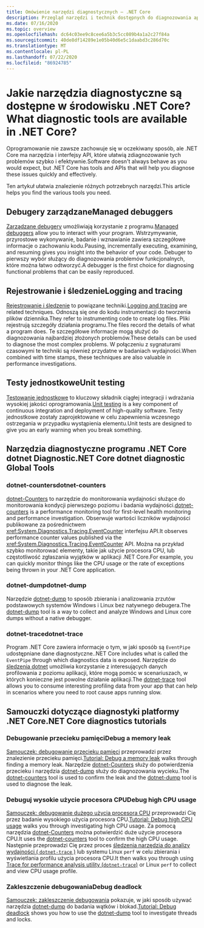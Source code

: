 ```yaml
---
title: Omówienie narzędzi diagnostycznych — .NET Core
description: Przegląd narzędzi i technik dostępnych do diagnozowania aplikacji .NET Core.
ms.date: 07/16/2020
ms.topic: overview
ms.openlocfilehash: dc64c03ee9c8cee6a5b3c5cc089b4a1a2c27f84a
ms.sourcegitcommit: 40de8df14289e1e05b40d6e5c1daabd3c286d70c
ms.translationtype: MT
ms.contentlocale: pl-PL
ms.lasthandoff: 07/22/2020
ms.locfileid: "86924785"
---
```

# <a name="what-diagnostic-tools-are-available-in-net-core"></a><span data-ttu-id="64378-103">Jakie narzędzia diagnostyczne są dostępne w środowisku .NET Core?</span><span class="sxs-lookup"><span data-stu-id="64378-103">What diagnostic tools are available in .NET Core?</span></span>

<span data-ttu-id="64378-104">Oprogramowanie nie zawsze zachowuje się w oczekiwany sposób, ale .NET Core ma narzędzia i interfejsy API, które ułatwią zdiagnozowanie tych problemów szybko i efektywnie.</span><span class="sxs-lookup"><span data-stu-id="64378-104">Software doesn't always behave as you would expect, but .NET Core has tools and APIs that will help you diagnose these issues quickly and effectively.</span></span>

<span data-ttu-id="64378-105">Ten artykuł ułatwia znalezienie różnych potrzebnych narzędzi.</span><span class="sxs-lookup"><span data-stu-id="64378-105">This article helps you find the various tools you need.</span></span>

## <a name="managed-debuggers"></a><span data-ttu-id="64378-106">Debugery zarządzane</span><span class="sxs-lookup"><span data-stu-id="64378-106">Managed debuggers</span></span>

<span data-ttu-id="64378-107">[Zarządzane debugery](managed-debuggers.md) umożliwiają korzystanie z programu.</span><span class="sxs-lookup"><span data-stu-id="64378-107">[Managed debuggers](managed-debuggers.md) allow you to interact with your program.</span></span> <span data-ttu-id="64378-108">Wstrzymywanie, przyrostowe wykonywanie, badanie i wznawianie zawiera szczegółowe informacje o zachowaniu kodu.</span><span class="sxs-lookup"><span data-stu-id="64378-108">Pausing, incrementally executing, examining,  and resuming gives you insight into the behavior of your code.</span></span> <span data-ttu-id="64378-109">Debuger to pierwszy wybór służący do diagnozowania problemów funkcjonalnych, które można łatwo odtworzyć.</span><span class="sxs-lookup"><span data-stu-id="64378-109">A debugger is the first choice for diagnosing functional problems that can be easily reproduced.</span></span>

## <a name="logging-and-tracing"></a><span data-ttu-id="64378-110">Rejestrowanie i śledzenie</span><span class="sxs-lookup"><span data-stu-id="64378-110">Logging and tracing</span></span>

<span data-ttu-id="64378-111">[Rejestrowanie i śledzenie](logging-tracing.md) to powiązane techniki.</span><span class="sxs-lookup"><span data-stu-id="64378-111">[Logging and tracing](logging-tracing.md) are related techniques.</span></span> <span data-ttu-id="64378-112">Odnoszą się one do kodu instrumentacji do tworzenia plików dziennika.</span><span class="sxs-lookup"><span data-stu-id="64378-112">They refer to instrumenting code to create log files.</span></span> <span data-ttu-id="64378-113">Pliki rejestrują szczegóły działania programu.</span><span class="sxs-lookup"><span data-stu-id="64378-113">The files record the details of what a program does.</span></span> <span data-ttu-id="64378-114">Te szczegółowe informacje mogą służyć do diagnozowania najbardziej złożonych problemów.</span><span class="sxs-lookup"><span data-stu-id="64378-114">These details can be used to diagnose the most complex problems.</span></span> <span data-ttu-id="64378-115">W połączeniu z sygnaturami czasowymi te techniki są również przydatne w badaniach wydajności.</span><span class="sxs-lookup"><span data-stu-id="64378-115">When combined with time stamps, these techniques are also valuable in performance investigations.</span></span>

## <a name="unit-testing"></a><span data-ttu-id="64378-116">Testy jednostkowe</span><span class="sxs-lookup"><span data-stu-id="64378-116">Unit testing</span></span>

<span data-ttu-id="64378-117">[Testowanie jednostkowe](../testing/index.md) to kluczowy składnik ciągłej integracji i wdrażania wysokiej jakości oprogramowania.</span><span class="sxs-lookup"><span data-stu-id="64378-117">[Unit testing](../testing/index.md) is a key component of continuous integration and deployment of high-quality software.</span></span> <span data-ttu-id="64378-118">Testy jednostkowe zostały zaprojektowane w celu zapewnienia wczesnego ostrzegania w przypadku wystąpienia elementu.</span><span class="sxs-lookup"><span data-stu-id="64378-118">Unit tests are designed to give you an early warning when you break something.</span></span>

## <a name="net-core-dotnet-diagnostic-global-tools"></a><span data-ttu-id="64378-119">Narzędzia diagnostyczne programu .NET Core dotnet Diagnostic</span><span class="sxs-lookup"><span data-stu-id="64378-119">.NET Core dotnet diagnostic Global Tools</span></span>

### <a name="dotnet-counters"></a><span data-ttu-id="64378-120">dotnet-counters</span><span class="sxs-lookup"><span data-stu-id="64378-120">dotnet-counters</span></span>

<span data-ttu-id="64378-121">[dotnet-Counters](dotnet-counters.md) to narzędzie do monitorowania wydajności służące do monitorowania kondycji pierwszego poziomu i badania wydajności.</span><span class="sxs-lookup"><span data-stu-id="64378-121">[dotnet-counters](dotnet-counters.md) is a performance monitoring tool for first-level health monitoring and performance investigation.</span></span> <span data-ttu-id="64378-122">Obserwuje wartości liczników wydajności publikowane za pośrednictwem <xref:System.Diagnostics.Tracing.EventCounter> interfejsu API.</span><span class="sxs-lookup"><span data-stu-id="64378-122">It observes performance counter values published via the <xref:System.Diagnostics.Tracing.EventCounter> API.</span></span> <span data-ttu-id="64378-123">Można na przykład szybko monitorować elementy, takie jak użycie procesora CPU, lub częstotliwość zgłaszania wyjątków w aplikacji .NET Core.</span><span class="sxs-lookup"><span data-stu-id="64378-123">For example, you can quickly monitor things like the CPU usage or the rate of exceptions being thrown in your .NET Core application.</span></span>

### <a name="dotnet-dump"></a><span data-ttu-id="64378-124">dotnet-dump</span><span class="sxs-lookup"><span data-stu-id="64378-124">dotnet-dump</span></span>

<span data-ttu-id="64378-125">Narzędzie [dotnet-dump](dotnet-dump.md) to sposób zbierania i analizowania zrzutów podstawowych systemów Windows i Linux bez natywnego debugera.</span><span class="sxs-lookup"><span data-stu-id="64378-125">The [dotnet-dump](dotnet-dump.md) tool is a way to collect and analyze Windows and Linux core dumps without a native debugger.</span></span>

### <a name="dotnet-trace"></a><span data-ttu-id="64378-126">dotnet-trace</span><span class="sxs-lookup"><span data-stu-id="64378-126">dotnet-trace</span></span>

<span data-ttu-id="64378-127">Program .NET Core zawiera informacje o tym, w jaki sposób są `EventPipe` udostępniane dane diagnostyczne.</span><span class="sxs-lookup"><span data-stu-id="64378-127">.NET Core includes what is called the `EventPipe` through which diagnostics data is exposed.</span></span> <span data-ttu-id="64378-128">Narzędzie do [śledzenia dotnet](dotnet-trace.md) umożliwia korzystanie z interesujących danych profilowania z poziomu aplikacji, które mogą pomóc w scenariuszach, w których konieczne jest powolne działanie aplikacji.</span><span class="sxs-lookup"><span data-stu-id="64378-128">The [dotnet-trace](dotnet-trace.md) tool allows you to consume interesting profiling data from your app that can help in scenarios where you need to root cause apps running slow.</span></span>

## <a name="net-core-diagnostics-tutorials"></a><span data-ttu-id="64378-129">Samouczki dotyczące diagnostyki platformy .NET Core</span><span class="sxs-lookup"><span data-stu-id="64378-129">.NET Core diagnostics tutorials</span></span>

### <a name="debug-a-memory-leak"></a><span data-ttu-id="64378-130">Debugowanie przecieku pamięci</span><span class="sxs-lookup"><span data-stu-id="64378-130">Debug a memory leak</span></span>

<span data-ttu-id="64378-131">[Samouczek: debugowanie przecieku pamięci](debug-memory-leak.md) przeprowadzi przez znalezienie przecieku pamięci.</span><span class="sxs-lookup"><span data-stu-id="64378-131">[Tutorial: Debug a memory leak](debug-memory-leak.md) walks through finding a memory leak.</span></span> <span data-ttu-id="64378-132">Narzędzie [dotnet-Counters](dotnet-counters.md) służy do potwierdzenia przecieku i narzędzia [dotnet-dump](dotnet-dump.md) służy do diagnozowania wycieku.</span><span class="sxs-lookup"><span data-stu-id="64378-132">The [dotnet-counters](dotnet-counters.md) tool is used to confirm the leak and the [dotnet-dump](dotnet-dump.md) tool is used to diagnose the leak.</span></span>

### <a name="debug-high-cpu-usage"></a><span data-ttu-id="64378-133">Debuguj wysokie użycie procesora CPU</span><span class="sxs-lookup"><span data-stu-id="64378-133">Debug high CPU usage</span></span>

<span data-ttu-id="64378-134">[Samouczek: debugowanie dużego użycia procesora CPU](debug-highcpu.md) przeprowadzi Cię przez badanie wysokiego użycia procesora CPU.</span><span class="sxs-lookup"><span data-stu-id="64378-134">[Tutorial: Debug high CPU usage](debug-highcpu.md) walks you through investigating high CPU usage.</span></span> <span data-ttu-id="64378-135">Za pomocą narzędzia [dotnet-Counters](dotnet-counters.md) można potwierdzić duże użycie procesora CPU.</span><span class="sxs-lookup"><span data-stu-id="64378-135">It uses the [dotnet-counters](dotnet-counters.md) tool to confirm the high CPU usage.</span></span> <span data-ttu-id="64378-136">Następnie przeprowadzi Cię przez proces [śledzenia narzędzia do analizy wydajności ( `dotnet-trace` )](dotnet-trace.md) lub systemu Linux `perf` w celu zbierania i wyświetlania profilu użycia procesora CPU.</span><span class="sxs-lookup"><span data-stu-id="64378-136">It then walks you through using [Trace for performance analysis utility (`dotnet-trace`)](dotnet-trace.md) or Linux `perf` to collect and view CPU usage profile.</span></span>

### <a name="debug-deadlock"></a><span data-ttu-id="64378-137">Zakleszczenie debugowania</span><span class="sxs-lookup"><span data-stu-id="64378-137">Debug deadlock</span></span>

<span data-ttu-id="64378-138">[Samouczek: zakleszczenie debugowania](debug-deadlock.md) pokazuje, w jaki sposób używać narzędzia [dotnet-dump](dotnet-dump.md) do badania wątków i blokad.</span><span class="sxs-lookup"><span data-stu-id="64378-138">[Tutorial: Debug deadlock](debug-deadlock.md) shows you how to use the [dotnet-dump](dotnet-dump.md) tool to investigate threads and locks.</span></span>
